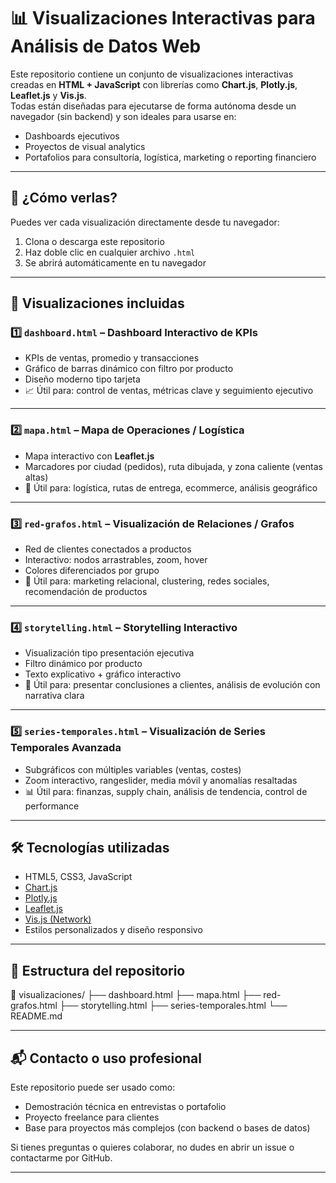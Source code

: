 # 📊 Visualizaciones Interactivas para Análisis de Datos Web

Este repositorio contiene un conjunto de visualizaciones interactivas creadas en **HTML + JavaScript** con librerías como **Chart.js**, **Plotly.js**, **Leaflet.js** y **Vis.js**.  
Todas están diseñadas para ejecutarse de forma autónoma desde un navegador (sin backend) y son ideales para usarse en:

- Dashboards ejecutivos
- Proyectos de visual analytics
- Portafolios para consultoría, logística, marketing o reporting financiero

---

## 🚀 ¿Cómo verlas?

Puedes ver cada visualización directamente desde tu navegador:
1. Clona o descarga este repositorio
2. Haz doble clic en cualquier archivo `.html`
3. Se abrirá automáticamente en tu navegador

---

## 📂 Visualizaciones incluidas

### 1️⃣ `dashboard.html` – Dashboard Interactivo de KPIs
- KPIs de ventas, promedio y transacciones
- Gráfico de barras dinámico con filtro por producto
- Diseño moderno tipo tarjeta
- 📈 Útil para: control de ventas, métricas clave y seguimiento ejecutivo

---

### 2️⃣ `mapa.html` – Mapa de Operaciones / Logística
- Mapa interactivo con **Leaflet.js**
- Marcadores por ciudad (pedidos), ruta dibujada, y zona caliente (ventas altas)
- 📍 Útil para: logística, rutas de entrega, ecommerce, análisis geográfico

---

### 3️⃣ `red-grafos.html` – Visualización de Relaciones / Grafos
- Red de clientes conectados a productos
- Interactivo: nodos arrastrables, zoom, hover
- Colores diferenciados por grupo
- 🧠 Útil para: marketing relacional, clustering, redes sociales, recomendación de productos

---

### 4️⃣ `storytelling.html` – Storytelling Interactivo
- Visualización tipo presentación ejecutiva
- Filtro dinámico por producto
- Texto explicativo + gráfico interactivo
- 📝 Útil para: presentar conclusiones a clientes, análisis de evolución con narrativa clara

---

### 5️⃣ `series-temporales.html` – Visualización de Series Temporales Avanzada
- Subgráficos con múltiples variables (ventas, costes)
- Zoom interactivo, rangeslider, media móvil y anomalías resaltadas
- 📊 Útil para: finanzas, supply chain, análisis de tendencia, control de performance

---

## 🛠️ Tecnologías utilizadas

- HTML5, CSS3, JavaScript
- [Chart.js](https://www.chartjs.org/)
- [Plotly.js](https://plotly.com/javascript/)
- [Leaflet.js](https://leafletjs.com/)
- [Vis.js (Network)](https://visjs.org/)
- Estilos personalizados y diseño responsivo

---

## 🧩 Estructura del repositorio
📁 visualizaciones/
├── dashboard.html
├── mapa.html
├── red-grafos.html
├── storytelling.html
├── series-temporales.html
└── README.md


---

## 📬 Contacto o uso profesional

Este repositorio puede ser usado como:
- Demostración técnica en entrevistas o portafolio
- Proyecto freelance para clientes
- Base para proyectos más complejos (con backend o bases de datos)

Si tienes preguntas o quieres colaborar, no dudes en abrir un issue o contactarme por GitHub.

---

